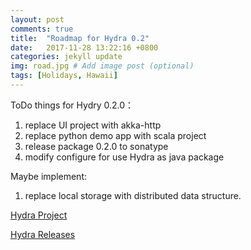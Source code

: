 ```yaml
---
layout: post
comments: true
title:  "Roadmap for Hydra 0.2"
date:   2017-11-28 13:22:16 +0800
categories: jekyll update
img: road.jpg # Add image post (optional)
tags: [Holidays, Hawaii]
---
```

ToDo things for Hydry 0.2.0：
 1. replace UI project with akka-http
 2. replace python demo app with scala project 
 3. release package 0.2.0 to sonatype
 4. modify configure for use Hydra as java package
 

Maybe implement:
 1. replace local storage with distributed data structure.


[Hydra Project](https://github.com/wherby/Hydra)

[Hydra Releases](https://github.com/wherby/HydraRelease)


[jekyll-docs]: https://jekyllrb.com/docs/home
[jekyll-gh]:   https://github.com/jekyll/jekyll
[jekyll-talk]: https://talk.jekyllrb.com/
